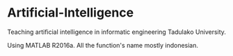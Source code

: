 # Artificial-Intelligence
Teaching artificial intelligence in informatic engineering Tadulako University.

Using MATLAB R2016a.
All the function's name mostly indonesian.
